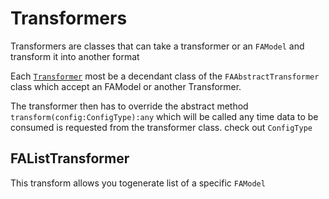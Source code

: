 # Transformers

Transformers are classes that can take a transformer or an `FAModel` and transform it into another format


Each [`Transformer`](#transformers) most be a decendant class of the `FAAbstractTransformer` class which accept an FAModel or another Transformer.

The transformer then has to override the abstract method `transform(config:ConfigType):any` which will be called any time data to be consumed is requested from the transformer class. check out `ConfigType`


## FAListTransformer
This transform allows you togenerate list of a specific `FAModel` 
